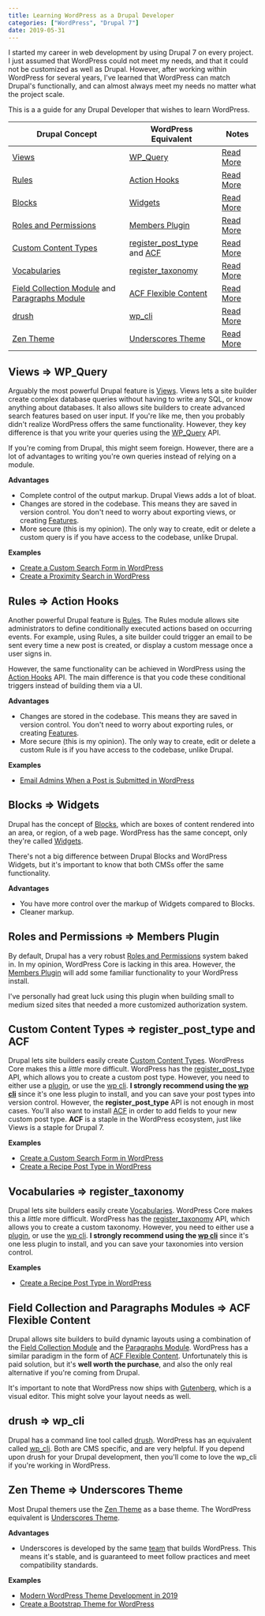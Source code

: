 ```yaml
---
title: Learning WordPress as a Drupal Developer
categories: ["WordPress", "Drupal 7"]
date: 2019-05-31
---
```


I started my career in web development by using Drupal 7 on every project. I just assumed that WordPress could not meet my needs, and that it could not be customized as well as Drupal. However, after working within WordPress for several years, I've learned that WordPress can match Drupal's functionally, and can almost always meet my needs no matter what the project scale.

This is a a guide for any Drupal Developer that wishes to learn WordPress.

|Drupal Concept|WordPress Equivalent|Notes|
|--------------|--------------------|-----|
|[Views](https://www.drupal.org/project/views)|[WP_Query](https://developer.wordpress.org/reference/classes/wp_query/)|[Read More](#views_wp_query)|
|[Rules](https://www.drupal.org/project/rules)|[Action Hooks](https://codex.wordpress.org/Plugin_API/Action_Reference)|[Read More](#rules_action_hooks)|
|[Blocks](https://www.drupal.org/docs/8/core/modules/block/overview)|[Widgets](https://wordpress.org/support/article/wordpress-widgets/)|[Read More](#blocks_widgets)|
|[Roles and Permissions](https://www.drupal.org/docs/7/managing-users/user-roles)|[Members Plugin](https://wordpress.org/plugins/members/)|[Read More](#roles_permissions_members_plugin)|
|[Custom Content Types](https://www.drupal.org/docs/7/nodes-content-types-and-fields/create-a-custom-content-type)|[register\_post\_type](https://developer.wordpress.org/reference/functions/register_post_type/) and [ACF](https://www.advancedcustomfields.com/)|[Read More](#custom_post_types_register_post_type_acf)|
|[Vocabularies](https://www.drupal.org/docs/7/organizing-content-with-taxonomies/create-a-vocabulary)|[register\_taxonomy](https://codex.wordpress.org/Function_Reference/register_taxonomy)|[Read More](#vocabularies_register_taxonomy)|
|[Field Collection Module](https://www.drupal.org/project/field_collection) and [Paragraphs Module](https://www.drupal.org/project/paragraphs)|[ACF Flexible Content](https://www.advancedcustomfields.com/resources/flexible-content/)|[Read More](#field-collection-paragraphs-modules-acf-flexible-content)|
|[drush](https://www.drush.org/)|[wp_cli](https://wp-cli.org/)|[Read More](#drush_wp_cli)|
|[Zen Theme](https://www.drupal.org/project/zen)|[Underscores Theme](https://underscores.me/)|[Read More](#zen_underscores)|

<a name="views_wp_query"></a>

## Views => WP_Query

Arguably the most powerful Drupal feature is [Views](https://www.drupal.org/project/views). Views lets a site builder create complex database queries without having to write any SQL, or know anything about databases. It also allows site builders to create advanced search features based on user input. If you're like me, then you probably didn't realize WordPress offers the same functionality. However, they key difference is that you write your queries using the [WP_Query](https://developer.wordpress.org/reference/classes/wp_query/) API.

If you're coming from Drupal, this might seem foreign. However, there are a lot of advantages to writing you're own queries instead of relying on a module.

**Advantages**
- Complete control of the output markup. Drupal Views adds a lot of bloat.
- Changes are stored in the codebase. This means they are saved in version control. You don't need to worry about exporting views, or creating [Features](https://www.drupal.org/project/features).
- More secure (this is my opinion). The only way to create, edit or delete a custom query is if you have access to the codebase, unlike Drupal.

**Examples**
- [Create a Custom Search Form in WordPress](/blog/create-a-custom-search-form-in-wordpress/)
- [Create a Proximity Search in WordPress](/blog/create-a-proximity-search-in-wordpress/)

<a name="rules_action_hooks"></a>

## Rules => Action Hooks

Another powerful Drupal feature is [Rules](https://www.drupal.org/project/rules). The Rules module allows site administrators to define conditionally executed actions based on occurring events. For example, using Rules, a site builder could trigger an email to be sent every time a new post is created, or display a custom message once a user signs in.

However, the same functionality can be achieved in WordPress using the [Action Hooks](https://codex.wordpress.org/Plugin_API/Action_Reference) API. The main difference is that you code these conditional triggers instead of building them via a UI.

**Advantages**
- Changes are stored in the codebase. This means they are saved in version control. You don't need to worry about exporting rules, or creating [Features](https://www.drupal.org/project/features).
- More secure (this is my opinion). The only way to create, edit or delete a custom Rule is if you have access to the codebase, unlike Drupal.

**Examples**
- [Email Admins When a Post is Submitted in WordPress](/blog/wordpress-acf-front-end-form-tutorial/#alert-admins-when-a-new-recipe-has-been-submitted)

<a name="blocks_widgets"></a>

## Blocks => Widgets

Drupal has the concept of [Blocks](https://www.drupal.org/docs/8/core/modules/block/overview), which are boxes of content rendered into an area, or region, of a web page. WordPress has the same concept, only they're called [Widgets](https://wordpress.org/support/article/wordpress-widgets/).

There's not a big difference between Drupal Blocks and WordPress Widgets, but it's important to know that both CMSs offer the same functionality. 

**Advantages**
- You have more control over the markup of Widgets compared to Blocks.
- Cleaner markup.

<a name="roles_permissions_members_plugin"></a>

## Roles and Permissions => Members Plugin

By default, Drupal has a very robust [Roles and Permissions](https://www.drupal.org/docs/7/managing-users/user-roles) system baked in. In my opinion, WordPress Core is lacking in this area. However, the [Members Plugin](https://wordpress.org/plugins/members/) will add some familiar functionality to your WordPress install.

I've personally had great luck using this plugin when building small to medium sized sites that needed a more customized authorization system.

<a name="custom_post_types_register_post_type_acf"></a>

## Custom Content Types => register\_post\_type and ACF

Drupal lets site builders easily create [Custom Content Types](https://www.drupal.org/docs/7/nodes-content-types-and-fields/create-a-custom-content-type). WordPress Core makes this a _little_ more difficult. WordPress has the [register\_post\_type](https://developer.wordpress.org/reference/functions/register_post_type/) API, which allows you to create a custom post type. However, you need to either use a [plugin](https://wordpress.org/plugins/custom-post-type-ui/), or use the [wp cli](https://developer.wordpress.org/cli/commands/scaffold/post-type/). **I strongly recommend using the [wp cli](https://developer.wordpress.org/cli/commands/scaffold/post-type/)** since it's one less plugin to install, and you can save your post types into version control. However, the **register\_post\_type** API is not enough in most cases. You'll also want to install [ACF](https://www.advancedcustomfields.com/) in order to add fields to your new custom post type. **ACF** is a staple in the WordPress ecosystem, just like Views is a staple for Drupal 7.

**Examples**
- [Create a Custom Search Form in WordPress](/blog/create-a-custom-search-form-in-wordpress/)
- [Create a Recipe Post Type in WordPress](/blog/wordpress-acf-front-end-form-tutorial/#recipe-custom-post-type)

<a name="vocabularies_register_taxonomy"></a>

## Vocabularies => register\_taxonomy

Drupal lets site builders easily create [Vocabularies](https://www.drupal.org/docs/7/organizing-content-with-taxonomies/create-a-vocabulary). WordPress Core makes this a _little_ more difficult. WordPress has the [register\_taxonomy](https://codex.wordpress.org/Function_Reference/register_taxonomy) API, which allows you to create a custom taxonomy. However, you need to either use a [plugin](https://wordpress.org/plugins/custom-post-type-ui/), or use the [wp cli](https://developer.wordpress.org/cli/commands/scaffold/taxonomy/). **I strongly recommend using the [wp cli](https://developer.wordpress.org/cli/commands/scaffold/taxonomy/)** since it's one less plugin to install, and you can save your taxonomies into version control.

**Examples**
- [Create a Recipe Post Type in WordPress](/blog/wordpress-acf-front-end-form-tutorial/#recipe-custom-taxonomy)

<a name="field-collection-paragraphs-modules-acf-flexible-content"></a>

## Field Collection and Paragraphs Modules => ACF Flexible Content

Drupal allows site builders to build dynamic layouts using a combination of the [Field Collection Module](https://www.drupal.org/project/field_collection) and the [Paragraphs Module](https://www.drupal.org/project/paragraphs). WordPress has a similar paradigm in the form of [ACF Flexible Content](https://www.advancedcustomfields.com/resources/flexible-content/). Unfortunately this is paid solution, but it's **well worth the purchase**, and also the only real alternative if you're coming from Drupal. 

It's important to note that WordPress now ships with [Gutenberg](https://wordpress.org/gutenberg/), which is a visual editor. This might solve your layout needs as well.

<a name="drush_wp_cli"></a>

## drush => wp_cli

Drupal has a command line tool called [drush](https://www.drush.org/). WordPress has an equivalent called [wp_cli](https://wp-cli.org/). Both are CMS specific, and are very helpful. If you depend upon drush for your Drupal development, then you'll come to love the wp_cli if you're working in WordPress.

<a name="zen_underscores"></a>

## Zen Theme => Underscores Theme

Most Drupal themers use the [Zen Theme](https://www.drupal.org/project/zen) as a base theme. The WordPress equivalent is [Underscores Theme](https://underscores.me/).

**Advantages**
- Underscores is developed by the same [team](https://automattic.com/) that builds WordPress. This means it's stable, and is guaranteed to meet follow practices and meet compatibility standards.

**Examples**
- [Modern WordPress Theme Development in 2019](/blog/modern-wordpress-theme-development-2019/)
- [Create a Bootstrap Theme for WordPress](/blog/create-a-bootstrap-theme-for-wordpress/)